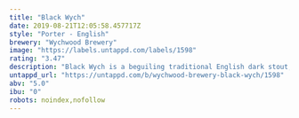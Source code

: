 ```yaml
---
title: "Black Wych"
date: 2019-08-21T12:05:58.457717Z
style: "Porter - English"
brewery: "Wychwood Brewery"
image: "https://labels.untappd.com/labels/1598"
rating: "3.47"
description: "Black Wych is a beguiling traditional English dark stout, silky smooth, soft and seductive. A heady brew, which entices you to lose your senses and fall for the charms of The Black Wych."
untappd_url: "https://untappd.com/b/wychwood-brewery-black-wych/1598"
abv: "5.0"
ibu: "0"
robots: noindex,nofollow
---
```

